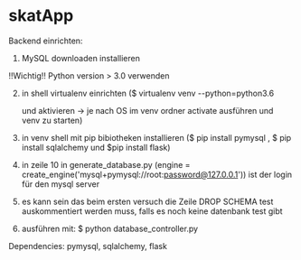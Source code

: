 # skatApp

Backend einrichten:

1. MySQL downloaden installieren

!!Wichtig!! Python version > 3.0 verwenden

2. in shell virtualenv einrichten (\$ virtualenv venv --python=python3.6

   und aktivieren -> je nach OS im venv ordner activate ausführen und venv zu starten)

3. in venv shell mit pip bibiotheken installieren ($ pip install pymysql , $ pip install sqlalchemy und \$pip install flask)

4. in zeile 10 in generate_database.py (engine = create_engine('mysql+pymysql://root:password@127.0.0.1')) ist der login für den mysql server

5. es kann sein das beim ersten versuch die Zeile DROP SCHEMA test auskommentiert werden muss, falls es noch keine datenbank test gibt

6. ausführen mit: \$ python database_controller.py

Dependencies: pymysql, sqlalchemy, flask
